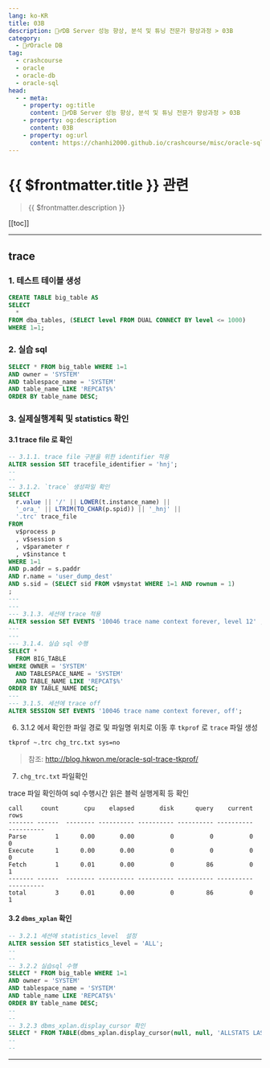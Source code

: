 ```yaml
---
lang: ko-KR
title: 03B
description: 🙆‍♂️DB Server 성능 향상, 분석 및 튜닝 전문가 향상과정 > 03B
category:
  - 🙆‍♂️Oracle DB
tag: 
  - crashcourse
  - oracle
  - oracle-db
  - oracle-sql
head:
  - - meta:
    - property: og:title
      content: 🙆‍♂️DB Server 성능 향상, 분석 및 튜닝 전문가 향상과정 > 03B
    - property: og:description
      content: 03B
    - property: og:url
      content: https://chanhi2000.github.io/crashcourse/misc/oracle-sql-db-tuning/03b.html
---
```


# {{ $frontmatter.title }} 관련

> {{ $frontmatter.description }}

[[toc]]

---

## trace

### 1. 테스트 테이블 생성

```sql
CREATE TABLE big_table AS 
SELECT 
  * 
FROM dba_tables, (SELECT level FROM DUAL CONNECT BY level <= 1000)
WHERE 1=1;
```


### 2. 실습 sql

```sql
SELECT * FROM big_table WHERE 1=1
AND owner = 'SYSTEM'
AND tablespace_name = 'SYSTEM'
AND table_name LIKE 'REPCAT$%'
ORDER BY table_name DESC;
```

### 3. 실제실행계획 및 statistics 확인

#### 3.1 trace file 로 확인


```sql
-- 3.1.1. trace file 구분을 위한 identifier 적용
ALTER session SET tracefile_identifier = 'hnj';
--
--
-- 3.1.2. `trace` 생성파일 확인
SELECT 
  r.value || '/' || LOWER(t.instance_name) || 
  '_ora_' || LTRIM(TO_CHAR(p.spid)) || '_hnj' || 
  '.trc' trace_file
FROM 
  v$process p
  , v$session s
  , v$parameter r
  , v$instance t
WHERE 1=1
AND p.addr = s.paddr
AND r.name = 'user_dump_dest'
AND s.sid = (SELECT sid FROM v$mystat WHERE 1=1 AND rownum = 1)
; 
---
---
--- 3.1.3. 세션에 trace 적용
ALTER session SET EVENTS '10046 trace name context forever, level 12' ; -- level 12로 생성
---
---
--- 3.1.4. 실습 sql 수행
SELECT *
  FROM BIG_TABLE
WHERE OWNER = 'SYSTEM'
  AND TABLESPACE_NAME = 'SYSTEM'
  AND TABLE_NAME LIKE 'REPCAT$%'
ORDER BY TABLE_NAME DESC;
---
--- 3.1.5. 세션에 trace off
ALTER SESSION SET EVENTS '10046 trace name context forever, off';
```

6. 3.1.2 에서 확인한 파일 경로 및 파일명 위치로 이동 후 `tkprof` 로 `trace` 파일 생성

```sh
tkprof ~.trc chg_trc.txt sys=no
```

> 참조: http://blog.hkwon.me/oracle-sql-trace-tkprof/

7. `chg_trc.txt`  파일확인

trace 파일 확인하여 sql 수행시간 읽은 블럭 실행게획 등 확인

```
call     count       cpu    elapsed       disk      query    current        rows
------- ------  -------- ---------- ---------- ---------- ----------  ----------
Parse        1      0.00       0.00          0          0          0           0
Execute      1      0.00       0.00          0          0          0           0
Fetch        1      0.01       0.00          0         86          0           1
------- ------  -------- ---------- ---------- ---------- ----------  ----------
total        3      0.01       0.00          0         86          0           1
```

#### 3.2 `dbms_xplan` 확인

```sql
-- 3.2.1 세션에 statistics_level  설정
ALTER session SET statistics_level = 'ALL';
--
--
-- 3.2.2 실습sql 수행
SELECT * FROM big_table WHERE 1=1
AND owner = 'SYSTEM'
AND tablespace_name = 'SYSTEM'
AND table_name LIKE 'REPCAT$%'
ORDER BY table_name DESC;
--
--
-- 3.2.3 dbms_xplan.display_cursor 확인
SELECT * FROM TABLE(dbms_xplan.display_cursor(null, null, 'ALLSTATS LAST'));
--
--
```

---

<TagLinks />
